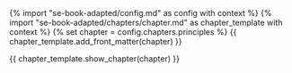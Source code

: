 <frontmatter>
{% import "se-book-adapted/config.md" as config with context %}
{% import "se-book-adapted/chapters/chapter.md" as chapter_template with context %}
{% set chapter = config.chapters.principles %}
{{ chapter_template.add_front_matter(chapter) }}
</frontmatter>

{{ chapter_template.show_chapter(chapter) }}
